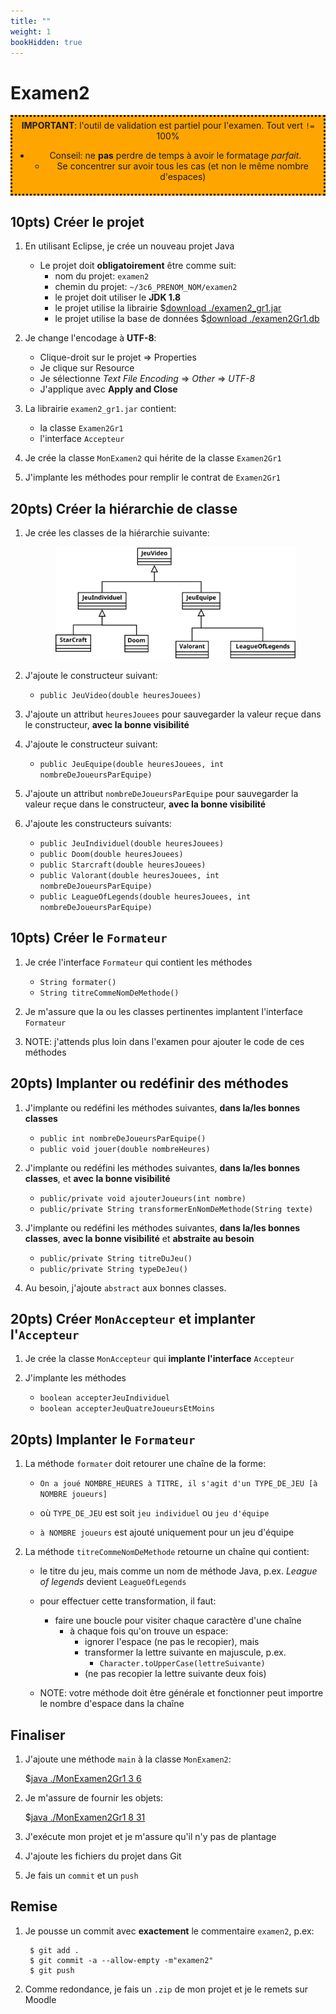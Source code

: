 ```yaml
---
title: ""
weight: 1
bookHidden: true
---
```



# Examen2

<center>
<div style="padding:5px;background:orange;border-style:dotted" >
<strong>IMPORTANT</strong>: l'outil de validation est partiel pour l'examen. Tout vert <code>!=</code> 100%
<div>
<ul>
<li>Conseil: ne <strong>pas</strong> perdre de temps à avoir le formatage <i>parfait</i>. 
<ul>
<li>Se concentrer sur avoir tous les cas (et non le même nombre d'espaces)
</ul>
</ul>
</div>
</div>
</center>

## 10pts) Créer le projet

1. En utilisant Eclipse, je crée un nouveau projet Java
    * Le projet doit **obligatoirement** être comme suit:
        * nom du projet: `examen2`
        * chemin du projet: `~/3c6_PRENOM_NOM/examen2`
        * le projet doit utiliser le **JDK 1.8**
        * le projet utilise la librairie $[download ./examen2_gr1.jar](examen2_gr1.jar)
        * le projet utilise la base de données $[download ./examen2Gr1.db](examen2Gr1.db)

1. Je change l'encodage à **UTF-8**:
    * Clique-droit sur le projet => Properties
    * Je clique sur Resource
    * Je sélectionne *Text File Encoding* => *Other* => *UTF-8*
    * J'applique avec **Apply and Close**

1. La librairie `examen2_gr1.jar` contient:
    * la classe `Examen2Gr1`
    * l'interface `Accepteur`

1. Je crée la classe `MonExamen2` qui hérite de la classe `Examen2Gr1`

1. J'implante les méthodes pour remplir le contrat de `Examen2Gr1`

## 20pts) Créer la hiérarchie de classe

1. Je crée les classes de la hiérarchie suivante:

    <center>
    <img width="80%" src="hierarchie_jeux.svg"/>
    </center>

1. J'ajoute le constructeur suivant:
    * `public JeuVideo(double heuresJouees)`

1. J'ajoute un attribut `heuresJouees` pour sauvegarder la valeur reçue dans le constructeur, **avec la bonne visibilité**

1. J'ajoute le constructeur suivant:
    * `public JeuEquipe(double heuresJouees, int nombreDeJoueursParEquipe)`

1. J'ajoute un attribut `nombreDeJoueursParEquipe` pour sauvegarder la valeur reçue dans le constructeur, **avec la bonne visibilité**

1. J'ajoute les constructeurs suivants:
    * `public JeuIndividuel(double heuresJouees)`
    * `public Doom(double heuresJouees)`
    * `public Starcraft(double heuresJouees)`
    * `public Valorant(double heuresJouees, int nombreDeJoueursParEquipe)`
    * `public LeagueOfLegends(double heuresJouees, int nombreDeJoueursParEquipe)`

## 10pts) Créer le `Formateur`

1. Je crée l'interface `Formateur` qui contient les méthodes
    * `String formater()`
    * `String titreCommeNomDeMethode()`

1. Je m'assure que la ou les classes pertinentes implantent l'interface `Formateur`

1. NOTE: j'attends plus loin dans l'examen pour ajouter le code de ces méthodes


## 20pts) Implanter ou redéfinir des méthodes

1. J'implante ou redéfini les méthodes suivantes, **dans la/les bonnes classes**
    * `public int nombreDeJoueursParEquipe()`
    * `public void jouer(double nombreHeures)`

1. J'implante ou redéfini les méthodes suivantes, **dans la/les bonnes classes**, et **avec la bonne visibilité**
    * `public/private void ajouterJoueurs(int nombre)`
    * `public/private String transformerEnNomDeMethode(String texte)`

1. J'implante ou redéfini les méthodes suivantes, **dans la/les bonnes classes**, **avec la bonne visibilité** et **abstraite au besoin**
    * `public/private String titreDuJeu()`
    * `public/private String typeDeJeu()`

1. Au besoin, j'ajoute `abstract` aux bonnes classes.

## 20pts) Créer `MonAccepteur` et implanter l'`Accepteur`

1. Je crée la classe `MonAccepteur` qui **implante l'interface** `Accepteur`

1. J'implante les méthodes
    * `boolean accepterJeuIndividuel`
    * `boolean accepterJeuQuatreJoueursEtMoins`

## 20pts) Implanter le `Formateur`

1. La méthode `formater` doit retourer une chaîne de la forme:
    * `On a joué NOMBRE_HEURES à TITRE, il s'agit d'un TYPE_DE_JEU [à NOMBRE joueurs]`

    * où `TYPE_DE_JEU` est soit `jeu individuel` ou `jeu d'équipe`

    * `à NOMBRE joueurs` est ajouté uniquement pour un jeu d'équipe

1. La méthode `titreCommeNomDeMethode` retourne un chaîne qui contient:
    * le titre du jeu, mais comme un nom de méthode Java, p.ex. *League of legends* devient `LeagueOfLegends`
    * pour effectuer cette transformation, il faut:
        * faire une boucle pour visiter chaque caractère d'une chaîne
            * à chaque fois qu'on trouve un espace: 
                * ignorer l'espace (ne pas le recopier), mais
                * transformer la lettre suivante en majuscule, p.ex.
                    * `Character.toUpperCase(lettreSuivante)`
                * (ne pas recopier la lettre suivante deux fois)

    * NOTE: votre méthode doit être générale et fonctionner peut importre le nombre d'espace dans la chaîne



## Finaliser

1. J'ajoute une méthode `main` à la classe `MonExamen2`:

    $[java ./MonExamen2Gr1 3 6]()

1. Je m'assure de fournir les objets:

    $[java ./MonExamen2Gr1 8 31]()

1. J'exécute mon projet et je m'assure qu'il n'y pas de plantage

1. J'ajoute les fichiers du projet dans Git 

1. Je fais un `commit` et un `push`


## Remise

1. Je pousse un commit avec **exactement** le commentaire `examen2`, p.ex:

        $ git add .
        $ git commit -a --allow-empty -m"examen2"
        $ git push

1. Comme redondance, je fais un `.zip` de mon projet et je le remets sur Moodle

<!--

1. Je peux faire l'entrevue avant la date limite en créant un billet `entrevue 2.2`
    * Le prof va prioriser les questions, je devrai peut-être faire preuve de patience

1. Sinon, le prof va me contacter avec un rendez-vous avant la date limite

-->
